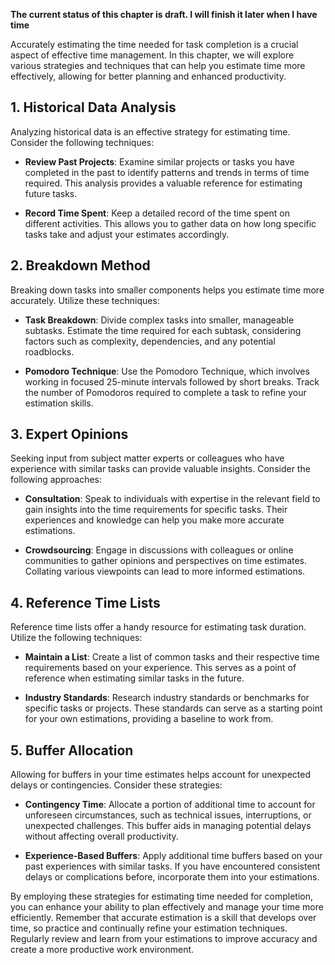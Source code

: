 **The current status of this chapter is draft. I will finish it later when I have time**

Accurately estimating the time needed for task completion is a crucial aspect of effective time management. In this chapter, we will explore various strategies and techniques that can help you estimate time more effectively, allowing for better planning and enhanced productivity.

**1. Historical Data Analysis**
-------------------------------

Analyzing historical data is an effective strategy for estimating time. Consider the following techniques:

* **Review Past Projects**: Examine similar projects or tasks you have completed in the past to identify patterns and trends in terms of time required. This analysis provides a valuable reference for estimating future tasks.

* **Record Time Spent**: Keep a detailed record of the time spent on different activities. This allows you to gather data on how long specific tasks take and adjust your estimates accordingly.

**2. Breakdown Method**
-----------------------

Breaking down tasks into smaller components helps you estimate time more accurately. Utilize these techniques:

* **Task Breakdown**: Divide complex tasks into smaller, manageable subtasks. Estimate the time required for each subtask, considering factors such as complexity, dependencies, and any potential roadblocks.

* **Pomodoro Technique**: Use the Pomodoro Technique, which involves working in focused 25-minute intervals followed by short breaks. Track the number of Pomodoros required to complete a task to refine your estimation skills.

**3. Expert Opinions**
----------------------

Seeking input from subject matter experts or colleagues who have experience with similar tasks can provide valuable insights. Consider the following approaches:

* **Consultation**: Speak to individuals with expertise in the relevant field to gain insights into the time requirements for specific tasks. Their experiences and knowledge can help you make more accurate estimations.

* **Crowdsourcing**: Engage in discussions with colleagues or online communities to gather opinions and perspectives on time estimates. Collating various viewpoints can lead to more informed estimations.

**4. Reference Time Lists**
---------------------------

Reference time lists offer a handy resource for estimating task duration. Utilize the following techniques:

* **Maintain a List**: Create a list of common tasks and their respective time requirements based on your experience. This serves as a point of reference when estimating similar tasks in the future.

* **Industry Standards**: Research industry standards or benchmarks for specific tasks or projects. These standards can serve as a starting point for your own estimations, providing a baseline to work from.

**5. Buffer Allocation**
------------------------

Allowing for buffers in your time estimates helps account for unexpected delays or contingencies. Consider these strategies:

* **Contingency Time**: Allocate a portion of additional time to account for unforeseen circumstances, such as technical issues, interruptions, or unexpected challenges. This buffer aids in managing potential delays without affecting overall productivity.

* **Experience-Based Buffers**: Apply additional time buffers based on your past experiences with similar tasks. If you have encountered consistent delays or complications before, incorporate them into your estimations.

By employing these strategies for estimating time needed for completion, you can enhance your ability to plan effectively and manage your time more efficiently. Remember that accurate estimation is a skill that develops over time, so practice and continually refine your estimation techniques. Regularly review and learn from your estimations to improve accuracy and create a more productive work environment.

